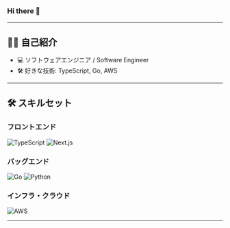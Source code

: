 ### Hi there 👋

---

## 🧑‍💻 自己紹介

- 💻 ソフトウェアエンジニア / Software Engineer
- 🛠️ 好きな技術: TypeScript, Go, AWS

---

## 🛠️ スキルセット

### フロントエンド
![TypeScript](https://img.shields.io/badge/-TypeScript-3178c6?logo=typescript&logoColor=fff)
![Next.js](https://img.shields.io/badge/-Next.js-000?logo=next.js&logoColor=fff)

### バッグエンド
![Go](https://img.shields.io/badge/-Go-00ADD8?logo=go&logoColor=fff)
![Python](https://img.shields.io/badge/-Python-3776AB?logo=python&logoColor=fff)

### インフラ・クラウド
![AWS](https://img.shields.io/badge/-AWS-232F3E?logo=amazon-aws&logoColor=fff)

---
